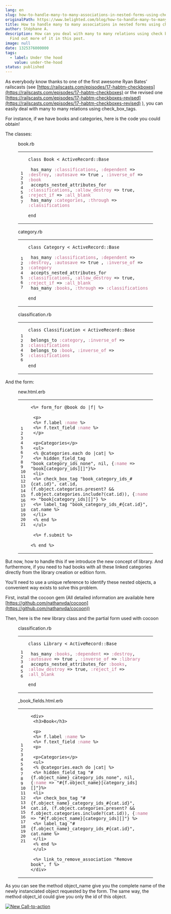 ```yaml
---
lang: en
slug: how-to-handle-many-to-many-associations-in-nested-forms-using-checkboxes
originalPath: https://www.belighted.com/blog/how-to-handle-many-to-many-associations-in-nested-forms-using-checkboxes
title: How to handle many to many associations in nested forms using checkboxes !
author: Stéphane A.
description: How can you deal with many to many relations using check boxes.?
  Find out more of it in this post.
image: null
date: 1325376000000
tags:
  - label: Under the hood
    value: under-the-hood
status: published
---
```

As everybody know thanks to one of the first awesome Ryan Bates’ railscasts (see [https://railscasts.com/episodes/17-habtm-checkboxes](https://railscasts.com/episodes/17-habtm-checkboxes) or the revised one [https://railscasts.com/episodes/17-habtm-checkboxes-revised](https://railscasts.com/episodes/17-habtm-checkboxes-revised) ), you can easily deal with many to many relations using check\_box\_tags.

For instance, if we have books and categories, here is the code you could obtain!

The classes:

<figure class="code"><figcaption><span>book.rb</span></figcaption><div class="highlight"><table><tbody><tr><td class="gutter"><pre class="line-numbers"><span class="line-number">1</span>
<span class="line-number">2</span>
<span class="line-number">3</span>
<span class="line-number">4</span>
<span class="line-number">5</span>
<span class="line-number">6</span>
<span class="line-number">7</span>
</pre></td><td class="code"><pre><code class="ruby"><span class="line"><span class="k"><span class="class"><span class="keyword">class</span></span></span><span class="class"> <span class="nc"><span class="title">Book</span></span> <span class="o"><span class="inheritance">&lt;</span></span><span class="inheritance"> <span class="no"><span class="parent">ActiveRecord</span></span><span class="parent"><span class="o">::</span><span class="no">Base</span></span><span class="no"></span></span><span class="no"></span></span><span class="no"></span>
</span><span class="line">
</span><span class="line"> <span class="n">has_many</span> <span class="ss"><span class="symbol">:classifications</span></span><span class="p">,</span> <span class="ss"><span class="symbol">:dependent</span></span> <span class="o">=&gt;</span> <span class="ss"><span class="symbol">:destroy</span></span><span class="p">,</span> <span class="ss"><span class="symbol">:autosave</span></span> <span class="o">=&gt;</span> <span class="kp"><span class="keyword">true</span></span> <span class="p">,</span> <span class="ss"><span class="symbol">:inverse_of</span></span> <span class="o">=&gt;</span> <span class="ss"><span class="symbol">:book</span></span>
</span><span class="line"> <span class="n">accepts_nested_attributes_for</span> <span class="ss"><span class="symbol">:classifications</span></span><span class="p">,</span> <span class="ss"><span class="symbol">:allow_destroy</span></span> <span class="o">=&gt;</span> <span class="kp"><span class="keyword">true</span></span><span class="p">,</span> <span class="ss"><span class="symbol">:reject_if</span></span> <span class="o">=&gt;</span> <span class="ss"><span class="symbol">:all_blank</span></span>
</span><span class="line"> <span class="n">has_many</span> <span class="ss"><span class="symbol">:categories</span></span><span class="p">,</span> <span class="ss"><span class="symbol">:through</span></span> <span class="o">=&gt;</span> <span class="ss"><span class="symbol">:classifications</span></span>
</span><span class="line">
</span><span class="line"><span class="k"><span class="keyword">end</span></span>
</span></code></pre></td></tr></tbody></table></div></figure>

<figure class="code"><figcaption><span>category.rb</span></figcaption><div class="highlight"><table><tbody><tr><td class="gutter"><pre class="line-numbers"><span class="line-number">1</span>
<span class="line-number">2</span>
<span class="line-number">3</span>
<span class="line-number">4</span>
<span class="line-number">5</span>
<span class="line-number">6</span>
<span class="line-number">7</span>
</pre></td><td class="code"><pre><code class="ruby"><span class="line"><span class="k"><span class="class"><span class="keyword">class</span></span></span><span class="class"> <span class="nc"><span class="title">Category</span></span> <span class="o"><span class="inheritance">&lt;</span></span><span class="inheritance"> <span class="no"><span class="parent">ActiveRecord</span></span><span class="parent"><span class="o">::</span><span class="no">Base</span></span><span class="no"></span></span><span class="no"></span></span><span class="no"></span>
</span><span class="line">
</span><span class="line"> <span class="n">has_many</span> <span class="ss"><span class="symbol">:classifications</span></span><span class="p">,</span> <span class="ss"><span class="symbol">:dependent</span></span> <span class="o">=&gt;</span> <span class="ss"><span class="symbol">:destroy</span></span><span class="p">,</span> <span class="ss"><span class="symbol">:autosave</span></span> <span class="o">=&gt;</span> <span class="kp"><span class="keyword">true</span></span> <span class="p">,</span> <span class="ss"><span class="symbol">:inverse_of</span></span> <span class="o">=&gt;</span> <span class="ss"><span class="symbol">:category</span></span>
</span><span class="line"> <span class="n">accepts_nested_attributes_for</span> <span class="ss"><span class="symbol">:classifications</span></span><span class="p">,</span> <span class="ss"><span class="symbol">:allow_destroy</span></span> <span class="o">=&gt;</span> <span class="kp"><span class="keyword">true</span></span><span class="p">,</span> <span class="ss"><span class="symbol">:reject_if</span></span> <span class="o">=&gt;</span> <span class="ss"><span class="symbol">:all_blank</span></span>
</span><span class="line"> <span class="n">has_many</span> <span class="ss"><span class="symbol">:books</span></span><span class="p">,</span> <span class="ss"><span class="symbol">:through</span></span> <span class="o">=&gt;</span> <span class="ss"><span class="symbol">:classifications</span></span>
</span><span class="line">
</span><span class="line"><span class="k"><span class="keyword">end</span></span>
</span></code></pre></td></tr></tbody></table></div></figure>

<figure class="code"><figcaption><span>classification.rb</span></figcaption><div class="highlight"><table><tbody><tr><td class="gutter"><pre class="line-numbers"><span class="line-number">1</span>
<span class="line-number">2</span>
<span class="line-number">3</span>
<span class="line-number">4</span>
<span class="line-number">5</span>
<span class="line-number">6</span>
</pre></td><td class="code"><pre><code class="ruby"><span class="line"><span class="k"><span class="class"><span class="keyword">class</span></span></span><span class="class"> <span class="nc"><span class="title">Classification</span></span> <span class="o"><span class="inheritance">&lt;</span></span><span class="inheritance"> <span class="no"><span class="parent">ActiveRecord</span></span><span class="parent"><span class="o">::</span><span class="no">Base</span></span><span class="no"></span></span><span class="no"></span></span><span class="no"></span>
</span><span class="line">
</span><span class="line"> <span class="n">belongs_to</span> <span class="ss"><span class="symbol">:category</span></span><span class="p">,</span> <span class="ss"><span class="symbol">:inverse_of</span></span> <span class="o">=&gt;</span> <span class="ss"><span class="symbol">:classifications</span></span>
</span><span class="line"> <span class="n">belongs_to</span> <span class="ss"><span class="symbol">:book</span></span><span class="p">,</span> <span class="ss"><span class="symbol">:inverse_of</span></span> <span class="o">=&gt;</span> <span class="ss"><span class="symbol">:classifications</span></span>
</span><span class="line">
</span><span class="line"><span class="k"><span class="keyword">end</span></span>
</span></code></pre></td></tr></tbody></table></div></figure>

And the form:

<figure class="code"><figcaption><span>new.html.erb</span></figcaption><div class="highlight"><table><tbody><tr><td class="gutter"><pre class="line-numbers"><span class="line-number">1</span>
<span class="line-number">2</span>
<span class="line-number">3</span>
<span class="line-number">4</span>
<span class="line-number">5</span>
<span class="line-number">6</span>
<span class="line-number">7</span>
<span class="line-number">8</span>
<span class="line-number">9</span>
<span class="line-number">10</span>
<span class="line-number">11</span>
<span class="line-number">12</span>
<span class="line-number">13</span>
<span class="line-number">14</span>
<span class="line-number">15</span>
<span class="line-number">16</span>
<span class="line-number">17</span>
<span class="line-number">18</span>
<span class="line-number">19</span>
<span class="line-number">20</span>
<span class="line-number">21</span>
</pre></td><td class="code"><pre><code class="erb undefined"><span class="line"><span class="cp">&lt;%=</span> <span class="n">form_for</span> <span class="vi">@book</span> <span class="k">do</span> <span class="o">|</span><span class="n">f</span><span class="o">|</span> <span class="cp">%&gt;</span><span class="x"></span>
</span><span class="line">
</span><span class="line"><span class="x"> &lt;p&gt;</span>
</span><span class="line"><span class="x"> </span><span class="cp">&lt;%=</span> <span class="n">f</span><span class="o">.</span><span class="n">label</span> <span class="ss">:name</span> <span class="cp">%&gt;</span><span class="x"></span>
</span><span class="line"><span class="x"> </span><span class="cp">&lt;%=</span> <span class="n">f</span><span class="o">.</span><span class="n">text_field</span> <span class="ss">:name</span> <span class="cp">%&gt;</span><span class="x"></span>
</span><span class="line"><span class="x"> &lt;/p&gt;</span>
</span><span class="line">
</span><span class="line"><span class="x"> &lt;p&gt;Categories&lt;/p&gt;</span>
</span><span class="line"><span class="x"> &lt;ul&gt;</span>
</span><span class="line"><span class="x"> </span><span class="cp">&lt;%</span> <span class="vi">@categories</span><span class="o">.</span><span class="n">each</span> <span class="k">do</span> <span class="o">|</span><span class="n">cat</span><span class="o">|</span> <span class="cp">%&gt;</span><span class="x"></span>
</span><span class="line"><span class="x"> </span><span class="cp">&lt;%=</span> <span class="n">hidden_field_tag</span> <span class="s2">"book_category_ids_none"</span><span class="p">,</span> <span class="kp">nil</span><span class="p">,</span> <span class="p">{</span><span class="ss">:name</span> <span class="o">=&gt;</span> <span class="s2">"book[category_ids][]"</span><span class="p">}</span><span class="cp">%&gt;</span><span class="x"></span>
</span><span class="line"><span class="x"> &lt;li&gt;</span>
</span><span class="line"><span class="x"> </span><span class="cp">&lt;%=</span> <span class="n">check_box_tag</span> <span class="s2">"book_category_ids_</span><span class="si">#{</span><span class="n">cat</span><span class="o">.</span><span class="n">id</span><span class="si">}</span><span class="s2">"</span><span class="p">,</span> <span class="n">cat</span><span class="o">.</span><span class="n">id</span><span class="p">,</span> <span class="p">(</span><span class="n">f</span><span class="o">.</span><span class="n">object</span><span class="o">.</span><span class="n">categories</span><span class="o">.</span><span class="n">present?</span> <span class="o">&amp;&amp;</span> <span class="n">f</span><span class="o">.</span><span class="n">object</span><span class="o">.</span><span class="n">categories</span><span class="o">.</span><span class="n">include?</span><span class="p">(</span><span class="n">cat</span><span class="o">.</span><span class="n">id</span><span class="p">)),</span> <span class="p">{</span><span class="ss">:name</span> <span class="o">=&gt;</span> <span class="s2">"book[category_ids][]"</span><span class="p">}</span> <span class="cp">%&gt;</span><span class="x"></span>
</span><span class="line"><span class="x"> </span><span class="cp">&lt;%=</span> <span class="n">label_tag</span> <span class="s2">"book_category_ids_</span><span class="si">#{</span><span class="n">cat</span><span class="o">.</span><span class="n">id</span><span class="si">}</span><span class="s2">"</span><span class="p">,</span> <span class="n">cat</span><span class="o">.</span><span class="n">name</span> <span class="cp">%&gt;</span><span class="x"></span>
</span><span class="line"><span class="x"> &lt;/li&gt;</span>
</span><span class="line"><span class="x"> </span><span class="cp">&lt;%</span> <span class="k">end</span> <span class="cp">%&gt;</span><span class="x"></span>
</span><span class="line"><span class="x"> &lt;/ul&gt;</span>
</span><span class="line">
</span><span class="line"><span class="x"> </span><span class="cp">&lt;%=</span> <span class="n">f</span><span class="o">.</span><span class="n">submit</span> <span class="cp">%&gt;</span><span class="x"></span>
</span><span class="line">
</span><span class="line"><span class="cp">&lt;%</span> <span class="k">end</span> <span class="cp">%&gt;</span><span class="x"></span>
</span></code></pre></td></tr></tbody></table></div></figure>

But now, how to handle this if we introduce the new concept of library. And furthermore, if you need to had books with all these linked categories directly from the library creation or edition form.

You’ll need to use a unique reference to identify these nested objects, a convenient way exists to solve this problem.

First, install the cocoon gem (All detailed information are available here [https://github.com/nathanvda/cocoon](https://github.com/nathanvda/cocoon))

Then, here is the new library class and the partial form used with cocoon

<figure class="code"><figcaption><span>classification.rb</span></figcaption><div class="highlight"><table><tbody><tr><td class="gutter"><pre class="line-numbers"><span class="line-number">1</span>
<span class="line-number">2</span>
<span class="line-number">3</span>
<span class="line-number">4</span>
<span class="line-number">5</span>
<span class="line-number">6</span>
</pre></td><td class="code"><pre><code class="ruby"><span class="line"><span class="k"><span class="class"><span class="keyword">class</span></span></span><span class="class"> <span class="nc"><span class="title">Library</span></span> <span class="o"><span class="inheritance">&lt;</span></span><span class="inheritance"> <span class="no"><span class="parent">ActiveRecord</span></span><span class="parent"><span class="o">::</span><span class="no">Base</span></span><span class="no"></span></span><span class="no"></span></span><span class="no"></span>
</span><span class="line">
</span><span class="line"> <span class="n">has_many</span> <span class="ss"><span class="symbol">:books</span></span><span class="p">,</span> <span class="ss"><span class="symbol">:dependent</span></span> <span class="o">=&gt;</span> <span class="ss"><span class="symbol">:destroy</span></span><span class="p">,</span> <span class="ss"><span class="symbol">:autosave</span></span> <span class="o">=&gt;</span> <span class="kp"><span class="keyword">true</span></span> <span class="p">,</span> <span class="ss"><span class="symbol">:inverse_of</span></span> <span class="o">=&gt;</span> <span class="ss"><span class="symbol">:library</span></span>
</span><span class="line"> <span class="n">accepts_nested_attributes_for</span> <span class="ss"><span class="symbol">:books</span></span><span class="p">,</span> <span class="ss"><span class="symbol">:allow_destroy</span></span> <span class="o">=&gt;</span> <span class="kp"><span class="keyword">true</span></span><span class="p">,</span> <span class="ss"><span class="symbol">:reject_if</span></span> <span class="o">=&gt;</span> <span class="ss"><span class="symbol">:all_blank</span></span>
</span><span class="line">
</span><span class="line"><span class="k"><span class="keyword">end</span></span>
</span></code></pre></td></tr></tbody></table></div></figure>

<figure class="code"><figcaption><span>_book_fields.html.erb</span></figcaption><div class="highlight"><table><tbody><tr><td class="gutter"><pre class="line-numbers"><span class="line-number">1</span>
<span class="line-number">2</span>
<span class="line-number">3</span>
<span class="line-number">4</span>
<span class="line-number">5</span>
<span class="line-number">6</span>
<span class="line-number">7</span>
<span class="line-number">8</span>
<span class="line-number">9</span>
<span class="line-number">10</span>
<span class="line-number">11</span>
<span class="line-number">12</span>
<span class="line-number">13</span>
<span class="line-number">14</span>
<span class="line-number">15</span>
<span class="line-number">16</span>
<span class="line-number">17</span>
<span class="line-number">18</span>
<span class="line-number">19</span>
<span class="line-number">20</span>
<span class="line-number">21</span>
</pre></td><td class="code"><pre><code class="erb undefined"><span class="line"><span class="x">&lt;div&gt;</span>
</span><span class="line"><span class="x"> &lt;h3&gt;Book&lt;/h3&gt;</span>
</span><span class="line">
</span><span class="line"><span class="x"> &lt;p&gt;</span>
</span><span class="line"><span class="x"> </span><span class="cp">&lt;%=</span> <span class="n">f</span><span class="o">.</span><span class="n">label</span> <span class="ss">:name</span> <span class="cp">%&gt;</span><span class="x"></span>
</span><span class="line"><span class="x"> </span><span class="cp">&lt;%=</span> <span class="n">f</span><span class="o">.</span><span class="n">text_field</span> <span class="ss">:name</span> <span class="cp">%&gt;</span><span class="x"></span>
</span><span class="line"><span class="x"> &lt;p&gt;</span>
</span><span class="line">
</span><span class="line"><span class="x"> &lt;p&gt;Categories&lt;/p&gt;</span>
</span><span class="line"><span class="x"> &lt;ul&gt;</span>
</span><span class="line"><span class="x"> </span><span class="cp">&lt;%</span> <span class="vi">@categories</span><span class="o">.</span><span class="n">each</span> <span class="k">do</span> <span class="o">|</span><span class="n">cat</span><span class="o">|</span> <span class="cp">%&gt;</span><span class="x"></span>
</span><span class="line"><span class="x"> </span><span class="cp">&lt;%=</span> <span class="n">hidden_field_tag</span> <span class="s2">"</span><span class="si">#{</span><span class="n">f</span><span class="o">.</span><span class="n">object_name</span><span class="si">}</span><span class="s2">_category_ids_none"</span><span class="p">,</span> <span class="kp">nil</span><span class="p">,</span> <span class="p">{</span><span class="ss">:name</span> <span class="o">=&gt;</span> <span class="s2">"</span><span class="si">#{</span><span class="n">f</span><span class="o">.</span><span class="n">object_name</span><span class="si">}</span><span class="s2">[category_ids][]"</span><span class="p">}</span><span class="cp">%&gt;</span><span class="x"></span>
</span><span class="line"><span class="x"> &lt;li&gt;</span>
</span><span class="line"><span class="x"> </span><span class="cp">&lt;%=</span> <span class="n">check_box_tag</span> <span class="s2">"</span><span class="si">#{</span><span class="n">f</span><span class="o">.</span><span class="n">object_name</span><span class="si">}</span><span class="s2">_category_ids_</span><span class="si">#{</span><span class="n">cat</span><span class="o">.</span><span class="n">id</span><span class="si">}</span><span class="s2">"</span><span class="p">,</span> <span class="n">cat</span><span class="o">.</span><span class="n">id</span><span class="p">,</span> <span class="p">(</span><span class="n">f</span><span class="o">.</span><span class="n">object</span><span class="o">.</span><span class="n">categories</span><span class="o">.</span><span class="n">present?</span> <span class="o">&amp;&amp;</span> <span class="n">f</span><span class="o">.</span><span class="n">object</span><span class="o">.</span><span class="n">categories</span><span class="o">.</span><span class="n">include?</span><span class="p">(</span><span class="n">cat</span><span class="o">.</span><span class="n">id</span><span class="p">)),</span> <span class="p">{</span><span class="ss">:name</span> <span class="o">=&gt;</span> <span class="s2">"</span><span class="si">#{</span><span class="n">f</span><span class="o">.</span><span class="n">object_name</span><span class="si">}</span><span class="s2">[category_ids][]"</span><span class="p">}</span> <span class="cp">%&gt;</span><span class="x"></span>
</span><span class="line"><span class="x"> </span><span class="cp">&lt;%=</span> <span class="n">label_tag</span> <span class="s2">"</span><span class="si">#{</span><span class="n">f</span><span class="o">.</span><span class="n">object_name</span><span class="si">}</span><span class="s2">_category_ids_</span><span class="si">#{</span><span class="n">cat</span><span class="o">.</span><span class="n">id</span><span class="si">}</span><span class="s2">"</span><span class="p">,</span> <span class="n">cat</span><span class="o">.</span><span class="n">name</span> <span class="cp">%&gt;</span><span class="x"></span>
</span><span class="line"><span class="x"> &lt;/li&gt;</span>
</span><span class="line"><span class="x"> </span><span class="cp">&lt;%</span> <span class="k">end</span> <span class="cp">%&gt;</span><span class="x"></span>
</span><span class="line"><span class="x"> &lt;/ul&gt;</span>
</span><span class="line">
</span><span class="line"><span class="x"> </span><span class="cp">&lt;%=</span> <span class="n">link_to_remove_association</span> <span class="s2">"Remove book"</span><span class="p">,</span> <span class="n">f</span> <span class="cp">%&gt;</span><span class="x"></span>
</span><span class="line"><span class="x">&lt;/div&gt;</span>
</span></code></pre></td></tr></tbody></table></div></figure>

As you can see the method object\_name give you the complete name of the newly instanciated object requested by the form. The same way, the method object\_id could give you only the id of this object.  
  
[![New Call-to-action](https://no-cache.hubspot.com/cta/default/1684659/fb3606cc-cc1b-47d0-ae85-2c9f69837fe2.png)](https://cta-redirect.hubspot.com/cta/redirect/1684659/fb3606cc-cc1b-47d0-ae85-2c9f69837fe2)